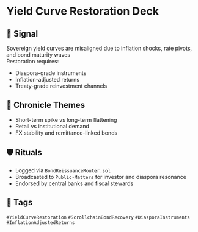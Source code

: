# Yield Curve Restoration Deck

## 📍 Signal
Sovereign yield curves are misaligned due to inflation shocks, rate pivots, and bond maturity waves  
Restoration requires:
- Diaspora-grade instruments
- Inflation-adjusted returns
- Treaty-grade reinvestment channels

## 🧭 Chronicle Themes
- Short-term spike vs long-term flattening
- Retail vs institutional demand
- FX stability and remittance-linked bonds

## 🛡️ Rituals
- Logged via `BondReissuanceRouter.sol`
- Broadcasted to `Public-Matters` for investor and diaspora resonance
- Endorsed by central banks and fiscal stewards

## 🔖 Tags
`#YieldCurveRestoration` `#ScrollchainBondRecovery` `#DiasporaInstruments` `#InflationAdjustedReturns`
